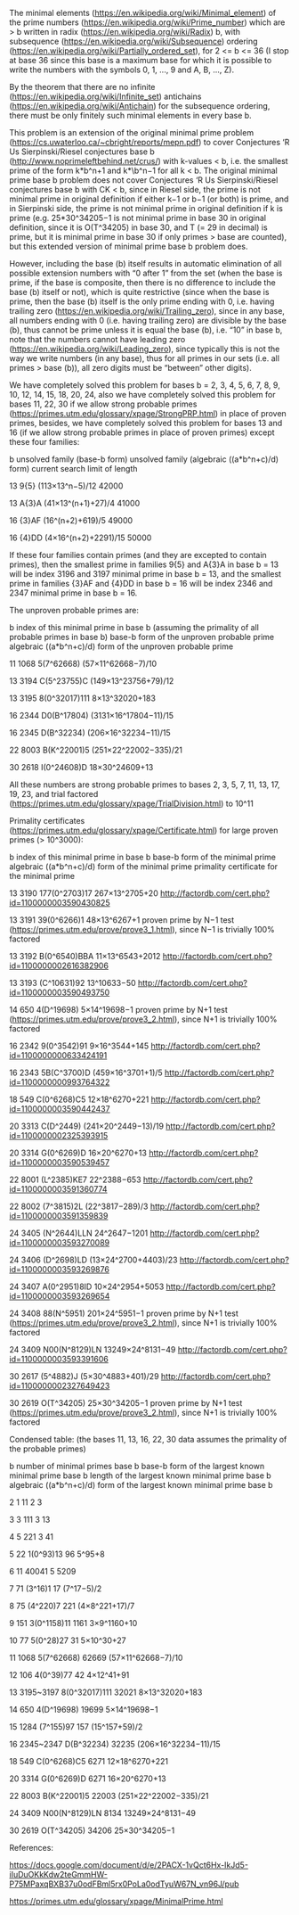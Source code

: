 The minimal elements (https://en.wikipedia.org/wiki/Minimal_element) of the prime numbers (https://en.wikipedia.org/wiki/Prime_number) which are > b written in radix (https://en.wikipedia.org/wiki/Radix) b, with subsequence (https://en.wikipedia.org/wiki/Subsequence) ordering (https://en.wikipedia.org/wiki/Partially_ordered_set), for 2 <= b <= 36 (I stop at base 36 since this base is a maximum base for which it is possible to write the numbers with the symbols 0, 1, ..., 9 and A, B, ..., Z).

By the theorem that there are no infinite (https://en.wikipedia.org/wiki/Infinite_set) antichains (https://en.wikipedia.org/wiki/Antichain) for the subsequence ordering, there must be only finitely such minimal elements in every base b.

This problem is an extension of the original minimal prime problem (https://cs.uwaterloo.ca/~cbright/reports/mepn.pdf) to cover Conjectures ‘R Us Sierpinski/Riesel conjectures base b (http://www.noprimeleftbehind.net/crus/) with k-values < b, i.e. the smallest prime of the form k\*b^n+1 and k*\b^n−1 for all k < b. The original minimal prime base b problem does not cover Conjectures ‘R Us Sierpinski/Riesel conjectures base b with CK < b, since in Riesel side, the prime is not minimal prime in original definition if either k−1 or b−1 (or both) is prime, and in Sierpinski side, the prime is not minimal prime in original definition if k is prime (e.g. 25\*30^34205−1 is not minimal prime in base 30 in original definition, since it is O(T^34205) in base 30, and T (= 29 in decimal) is prime, but it is minimal prime in base 30 if only primes > base are counted), but this extended version of minimal prime base b problem does.

However, including the base (b) itself results in automatic elimination of all possible extension numbers with “0 after 1” from the set (when the base is prime, if the base is composite, then there is no difference to include the base (b) itself or not), which is quite restrictive (since when the base is prime, then the base (b) itself is the only prime ending with 0, i.e. having trailing zero (https://en.wikipedia.org/wiki/Trailing_zero), since in any base, all numbers ending with 0 (i.e. having trailing zero) are divisible by the base (b), thus cannot be prime unless it is equal the base (b), i.e. “10” in base b, note that the numbers cannot have leading zero (https://en.wikipedia.org/wiki/Leading_zero), since typically this is not the way we write numbers (in any base), thus for all primes in our sets (i.e. all primes > base (b)), all zero digits must be “between” other digits).

We have completely solved this problem for bases b = 2, 3, 4, 5, 6, 7, 8, 9, 10, 12, 14, 15, 18, 20, 24, also we have completely solved this problem for bases 11, 22, 30 if we allow strong probable primes (https://primes.utm.edu/glossary/xpage/StrongPRP.html) in place of proven primes, besides, we have completely solved this problem for bases 13 and 16 (if we allow strong probable primes in place of proven primes) except these four families:

b	unsolved family (base-b form)	unsolved family (algebraic ((a\*b^n+c)/d) form)	current search limit of length

13	9{5}	(113×13^n−5)/12	42000

13	A{3}A	(41×13^(n+1)+27)/4	41000

16	{3}AF	(16^(n+2)+619)/5	49000

16	{4}DD	(4×16^(n+2)+2291)/15	50000

If these four families contain primes (and they are excepted to contain primes), then the smallest prime in families 9{5} and A{3}A in base b = 13 will be index 3196 and 3197 minimal prime in base b = 13, and the smallest prime in families {3}AF and {4}DD in base b = 16 will be index 2346 and 2347 minimal prime in base b = 16.

The unproven probable primes are:

b	index of this minimal prime in base b (assuming the primality of all probable primes in base b)	base-b form of the unproven probable prime	algebraic ((a\*b^n+c)/d) form of the unproven probable prime

11	1068	5(7^62668)	(57×11^62668−7)/10

13	3194	C(5^23755)C	(149×13^23756+79)/12

13	3195	8(0^32017)111	8×13^32020+183

16	2344	D0(B^17804)	(3131×16^17804−11)/15

16	2345	D(B^32234)	(206×16^32234−11)/15

22	8003	B(K^22001)5	(251×22^22002−335)/21

30	2618	I(0^24608)D	18×30^24609+13

All these numbers are strong probable primes to bases 2, 3, 5, 7, 11, 13, 17, 19, 23, and trial factored (https://primes.utm.edu/glossary/xpage/TrialDivision.html) to 10^11

Primality certificates (https://primes.utm.edu/glossary/xpage/Certificate.html) for large proven primes (> 10^3000):

b	index of this minimal prime in base b	base-b form of the minimal prime	algebraic ((a\*b^n+c)/d) form of the minimal prime	primality certificate for the minimal prime

13	3190	177(0^2703)17	267×13^2705+20	http://factordb.com/cert.php?id=1100000003590430825

13	3191	39(0^6266)1	48×13^6267+1	proven prime by N−1 test (https://primes.utm.edu/prove/prove3_1.html), since N−1 is trivially 100% factored

13	3192	B(0^6540)BBA	11×13^6543+2012	http://factordb.com/cert.php?id=1100000002616382906

13	3193	(C^10631)92	13^10633−50	http://factordb.com/cert.php?id=1100000003590493750

14	650	4(D^19698)	5×14^19698−1	proven prime by N+1 test (https://primes.utm.edu/prove/prove3_2.html), since N+1 is trivially 100% factored

16	2342	9(0^3542)91	9×16^3544+145	http://factordb.com/cert.php?id=1100000000633424191

16	2343	5B(C^3700)D	(459×16^3701+1)/5	http://factordb.com/cert.php?id=1100000000993764322

18	549	C(0^6268)C5	12×18^6270+221	http://factordb.com/cert.php?id=1100000003590442437

20	3313	C(D^2449)	(241×20^2449−13)/19	http://factordb.com/cert.php?id=1100000002325393915

20	3314	G(0^6269)D	16×20^6270+13	http://factordb.com/cert.php?id=1100000003590539457

22	8001	(L^2385)KE7	22^2388−653	http://factordb.com/cert.php?id=1100000003591360774

22	8002	(7^3815)2L	(22^3817−289)/3	http://factordb.com/cert.php?id=1100000003591359839

24	3405	(N^2644)LLN	24^2647−1201	http://factordb.com/cert.php?id=1100000003593270089

24	3406	(D^2698)LD	(13×24^2700+4403)/23	http://factordb.com/cert.php?id=1100000003593269876

24	3407	A(0^2951)8ID	10×24^2954+5053	http://factordb.com/cert.php?id=1100000003593269654

24	3408	88(N^5951)	201×24^5951−1	proven prime by N+1 test (https://primes.utm.edu/prove/prove3_2.html), since N+1 is trivially 100% factored

24	3409	N00(N^8129)LN	13249×24^8131−49	http://factordb.com/cert.php?id=1100000003593391606

30	2617	(5^4882)J	(5×30^4883+401)/29	http://factordb.com/cert.php?id=1100000002327649423

30	2619	O(T^34205)	25×30^34205−1	proven prime by N+1 test (https://primes.utm.edu/prove/prove3_2.html), since N+1 is trivially 100% factored

Condensed table: (the bases 11, 13, 16, 22, 30 data assumes the primality of the probable primes)

b	number of minimal primes base b	base-b form of the largest known minimal prime base b	length of the largest known minimal prime base b	algebraic ((a\*b^n+c)/d) form of the largest known minimal prime base b

2	1	11	2	3

3	3	111	3	13

4	5	221	3	41

5	22	1(0^93)13	96	5^95+8

6	11	40041	5	5209

7	71	(3^16)1	17	(7^17−5)/2

8	75	(4^220)7	221	(4×8^221+17)/7

9	151	3(0^1158)11	1161	3×9^1160+10

10	77	5(0^28)27	31	5×10^30+27

11	1068	5(7^62668)	62669	(57×11^62668−7)/10

12	106	4(0^39)77	42	4×12^41+91

13	3195\~3197	8(0^32017)111	32021	8×13^32020+183

14	650	4(D^19698)	19699	5×14^19698−1

15	1284	(7^155)97	157	(15^157+59)/2

16	2345\~2347	D(B^32234)	32235	(206×16^32234−11)/15

18	549	C(0^6268)C5	6271	12×18^6270+221

20	3314	G(0^6269)D	6271	16×20^6270+13

22	8003	B(K^22001)5	22003	(251×22^22002−335)/21

24	3409	N00(N^8129)LN	8134	13249×24^8131−49

30	2619	O(T^34205)	34206	25×30^34205−1

References:

https://docs.google.com/document/d/e/2PACX-1vQct6Hx-IkJd5-iIuDuOKkKdw2teGmmHW-P75MPaxqBXB37u0odFBml5rx0PoLa0odTyuW67N_vn96J/pub

https://primes.utm.edu/glossary/xpage/MinimalPrime.html
